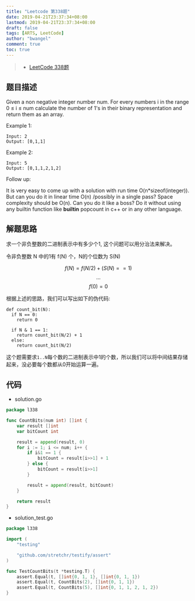 ```yaml
---
title: "Leetcode 第338题"
date: 2019-04-21T23:37:34+08:00
lastmod: 2019-04-21T23:37:34+08:00
draft: false
tags: [ARTS, LeetCode]
author: "bwangel"
comment: true
toc: true
---
```


> + [LeetCode 338题](https://leetcode.com/problems/reverse-words-in-a-string/)

<!--more-->

## 题目描述

Given a non negative integer number num. For every numbers i in the range 0 ≤ i ≤ num calculate the number of 1's in their binary representation and return them as an array.

Example 1:
```
Input: 2
Output: [0,1,1]
```
Example 2:
```
Input: 5
Output: [0,1,1,2,1,2]
```
Follow up:

It is very easy to come up with a solution with run time O(n*sizeof(integer)). But can you do it in linear time O(n) /possibly in a single pass?
Space complexity should be O(n).
Can you do it like a boss? Do it without using any builtin function like __builtin__ popcount in c++ or in any other language.

## 解题思路

求一个非负整数的二进制表示中有多少个1, 这个问题可以用分治法来解决。

令非负整数 N 中的1有 f(N) 个，N的个位数为 S(N)

$$
f(N) = f(N/2) + (S(N) == 1)
$$
$$
...
$$
$$
f(0) = 0
$$

根据上述的思路，我们可以写出如下的伪代码:

```
def count_bit(N):
  if N == 0:
    return 0

  if N & 1 == 1:
    return count_bit(N/2) + 1
  else:
    return count_bit(N/2)
```

这个题需要求`1..N`每个数的二进制表示中1的个数，所以我们可以将中间结果存储起来，没必要每个数都从0开始运算一遍。

## 代码

+ solution.go

```go
package l338

func CountBits(num int) []int {
	var result []int
	var bitCount int

	result = append(result, 0)
	for i := 1; i <= num; i++ {
		if i&1 == 1 {
			bitCount = result[i>>1] + 1
		} else {
			bitCount = result[i>>1]
		}

		result = append(result, bitCount)
	}

	return result
}
```

+ solution_test.go

```go
package l338

import (
	"testing"

	"github.com/stretchr/testify/assert"
)

func TestCountBits(t *testing.T) {
	assert.Equal(t, []int{0, 1, 1}, []int{0, 1, 1})
	assert.Equal(t, CountBits(2), []int{0, 1, 1})
	assert.Equal(t, CountBits(5), []int{0, 1, 1, 2, 1, 2})
}
```
